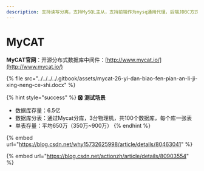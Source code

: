 ```yaml
---
description: 支持读写分离，支持MySQL主从，支持前端作为mysq通用代理，后端JDBC方式支持Oracle、DB2、SQL Server 、 mongodb 、巨杉。
---
```


# MyCAT

**MyCAT官网**：开源分布式数据库中间件：[http://www.mycat.io/](http://www.mycat.io/)

{% file src="../../../../.gitbook/assets/mycat-26-yi-dan-biao-fen-pian-an-li-ji-xing-neng-ce-shi.docx" %}

{% hint style="success" %}
🅾 **测试场景**

* 数据库存量：6.5亿
* 数据库分表：通过Mycat分库，3台物理机，共100个数据库，每个库一张表 
* 单表存量：平均650万（350万~900万）
{% endhint %}

{% embed url="https://blog.csdn.net/why15732625998/article/details/80463041" %}

{% embed url="https://blog.csdn.net/actionzh/article/details/80903554" %}







